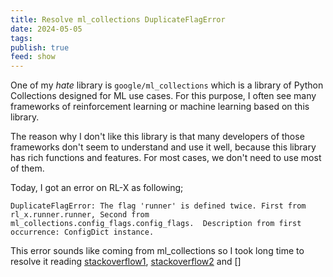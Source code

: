 ```yaml
---
title: Resolve ml_collections DuplicateFlagError
date: 2024-05-05
tags: 
publish: true
feed: show
---
```

One of my *hate* library is `google/ml_collections` which is a library of Python Collections designed for ML use cases. For this purpose, I often see many frameworks of reinforcement learning or machine learning based on this library. 

The reason why I don't like this library is that many developers of those frameworks don't seem to understand and use it well, because this library has rich functions and features. For most cases, we don't need to use most of them.

Today, I got an error on RL-X as following;

```
DuplicateFlagError: The flag 'runner' is defined twice. First from rl_x.runner.runner, Second from ml_collections.config_flags.config_flags.  Description from first occurrence: ConfigDict instance.
```

This error sounds like coming from ml_collections so I took long time to resolve it reading [stackoverflow1](https://stackoverflow.com/questions/54910914/duplicate-flag-error-the-flag-is-defined-twice-first-in-package-and-second-in), [stackoverflow2](https://stackoverflow.com/questions/49089740/duplicateflagerror-when-trying-to-train-tensorflow-object-detection-api-on-googl) and []


